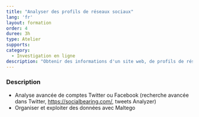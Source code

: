 ```yaml
---
title: "Analyser des profils de réseaux sociaux"
lang: 'fr'
layout: formation
order: 4
duree: 3h
type: Atelier
supports: 
category: 
  - Investigation en ligne
description: "Obtenir des informations d'un site web, de profils de réseaux sociaux, les organiser et les exploiter"
---
```


### Description

-   Analyse avancée de comptes Twitter ou Facebook (recherche avancée dans Twitter, https://socialbearing.com/, tweets Analyzer)
-   Organiser et exploiter des données avec Maltego
